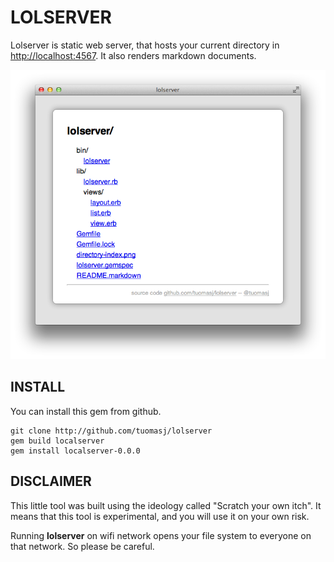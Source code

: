 # LOLSERVER #

Lolserver is static web server, that hosts your current directory in [http://localhost:4567](http://localhost:4567). It also renders markdown documents.

![Directory Index](directory-index.png)

## INSTALL ##

You can install this gem from github.

```
git clone http://github.com/tuomasj/lolserver
gem build localserver
gem install localserver-0.0.0
```

## DISCLAIMER ##

This little tool was built using the ideology called "Scratch your own itch".
It means that this tool is experimental, and you will use it on your own risk.

Running **lolserver** on wifi network opens your file system to everyone on that network. So please be careful.
